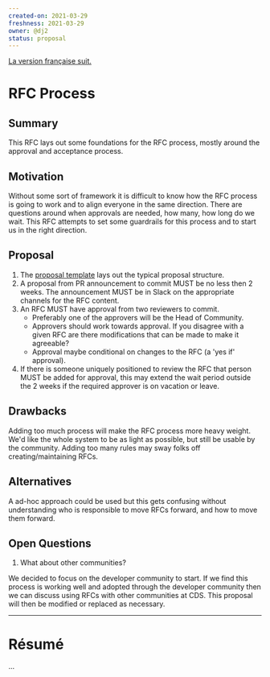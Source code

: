 ```yaml
---
created-on: 2021-03-29
freshness: 2021-03-29
owner: @dj2
status: proposal
---
```


[La version française suit.](#résumé)

# RFC Process

## Summary

This RFC lays out some foundations for the RFC process, mostly around
the approval and acceptance process.

## Motivation

Without some sort of framework it is difficult to know how the RFC
process is going to work and to align everyone in the same direction.
There are questions around when approvals are needed, how many, how long
do we wait. This RFC attempts to set some guardrails for this process
and to start us in the right direction.

## Proposal

1. The [proposal template](../rfc-template.md) lays out the typical proposal
   structure.
2. A proposal from PR announcement to commit MUST be no less then 2 weeks.
   The announcement MUST be in Slack on the appropriate channels for the
   RFC content.
3. An RFC MUST have approval from two reviewers to commit.
   - Preferably one of the approvers will be the Head of Community.
   - Approvers should work towards approval. If you disagree with a given
     RFC are there modifications that can be made to make it agreeable?
   - Approval maybe conditional on changes to the RFC (a 'yes if' approval).
4. If there is someone uniquely positioned to review the RFC that person
   MUST be added for approval, this may extend the wait period outside
   the 2 weeks if the required approver is on vacation or leave.

## Drawbacks

Adding too much process will make the RFC process more heavy weight.
We'd like the whole system to be as light as possible, but still be
usable by the community. Adding too many rules may sway folks off
creating/maintaining RFCs.

## Alternatives

A ad-hoc approach could be used but this gets confusing without
understanding who is responsible to move RFCs forward, and how to move them
forward.

## Open Questions

1. What about other communities?

We decided to focus on the developer community to start. If we find this
process is working well and adopted through the developer community then we
can discuss using RFCs with other communities at CDS. This proposal will then
be modified or replaced as necessary.

---

# Résumé

...
